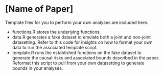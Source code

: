 # [Name of Paper]

Template files for you to perform your own analyses are included here.
- functions.R stores the underlying functions. 
- data.R generates a fake dataset to emulate both a joint and non-joint datasetting. Refer to this code for insights on how to format your own data to run the associated template script. 
- template.R runs the established functions on the fake dataset to generate the causal risks and associated bounds described in the paper. Reformat this script to pull from your own datasetting to generate bounds in your analyses. 
